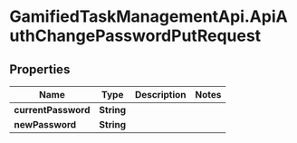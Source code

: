 # GamifiedTaskManagementApi.ApiAuthChangePasswordPutRequest

## Properties

Name | Type | Description | Notes
------------ | ------------- | ------------- | -------------
**currentPassword** | **String** |  | 
**newPassword** | **String** |  | 


